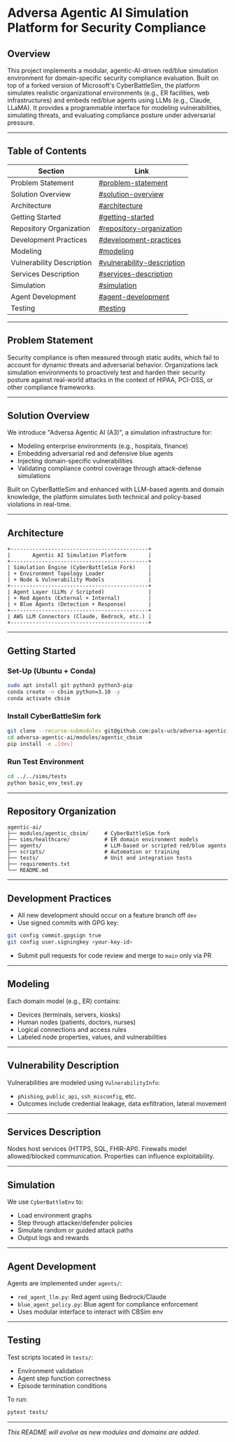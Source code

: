 # Adversa Agentic AI Simulation Platform for Security Compliance

## Overview

This project implements a modular, agentic-AI-driven red/blue simulation environment for domain-specific security compliance evaluation. Built on top of a forked version of Microsoft's CyberBattleSim, the platform simulates realistic organizational environments (e.g., ER facilities, web infrastructures) and embeds red/blue agents using LLMs (e.g., Claude, LLaMA). It provides a programmable interface for modeling vulnerabilities, simulating threats, and evaluating compliance posture under adversarial pressure.

---

## Table of Contents

| Section                   | Link                                                     |
| ------------------------- | -------------------------------------------------------- |
| Problem Statement         | [#problem-statement](#problem-statement)                 |
| Solution Overview         | [#solution-overview](#solution-overview)                 |
| Architecture              | [#architecture](#architecture)                           |
| Getting Started           | [#getting-started](#getting-started)                     |
| Repository Organization   | [#repository-organization](#repository-organization)     |
| Development Practices     | [#development-practices](#development-practices)         |
| Modeling                  | [#modeling](#modeling)                                   |
| Vulnerability Description | [#vulnerability-description](#vulnerability-description) |
| Services Description      | [#services-description](#services-description)           |
| Simulation                | [#simulation](#simulation)                               |
| Agent Development         | [#agent-development](#agent-development)                 |
| Testing                   | [#testing](#testing)                                     |

---

## Problem Statement

Security compliance is often measured through static audits, which fail to account for dynamic threats and adversarial behavior. Organizations lack simulation environments to proactively test and harden their security posture against real-world attacks in the context of HIPAA, PCI-DSS, or other compliance frameworks.

---

## Solution Overview

We introduce "Adversa Agentic AI (A3)", a simulation infrastructure for:

* Modeling enterprise environments (e.g., hospitals, finance)
* Embedding adversarial red and defensive blue agents
* Injecting domain-specific vulnerabilities
* Validating compliance control coverage through attack-defense simulations

Built on CyberBattleSim and enhanced with LLM-based agents and domain knowledge, the platform simulates both technical and policy-based violations in real-time.

---

## Architecture

```
+--------------------------------------------+
|       Agentic AI Simulation Platform       |
+--------------------------------------------+
| Simulation Engine (CyberBattleSim Fork)    |
| + Environment Topology Loader              |
| + Node & Vulnerability Models              |
+--------------------------------------------+
| Agent Layer (LLMs / Scripted)              |
| + Red Agents (External + Internal)         |
| + Blue Agents (Detection + Response)       |
+--------------------------------------------+
| AWS LLM Connectors (Claude, Bedrock, etc.) |
+--------------------------------------------+
```

---

## Getting Started

### Set-Up (Ubuntu + Conda)

```bash
sudo apt install git python3 python3-pip
conda create -n cbsim python=3.10 -y
conda activate cbsim
```

### Install CyberBattleSim fork

```bash
git clone --recurse-submodules git@github.com:pals-ucb/adversa-agentic-ai.git
cd adversa-agentic-ai/modules/agentic_cbsim
pip install -e .[dev]
```

### Run Test Environment

```bash
cd ../../sims/tests
python basic_env_test.py
```

---

## Repository Organization

```
agentic-ai/
├── modules/agentic_cbsim/     # CyberBattleSim fork
├── sims/healthcare/           # ER domain environment models
├── agents/                    # LLM-based or scripted red/blue agents
├── scripts/                   # Automation or training
├── tests/                     # Unit and integration tests
├── requirements.txt
└── README.md
```

---

## Development Practices

* All new development should occur on a feature branch off `dev`
* Use signed commits with GPG key:

```bash
git config commit.gpgsign true
git config user.signingkey <your-key-id>
```

* Submit pull requests for code review and merge to `main` only via PR

---

## Modeling

Each domain model (e.g., ER) contains:

* Devices (terminals, servers, kiosks)
* Human nodes (patients, doctors, nurses)
* Logical connections and access rules
* Labeled node properties, values, and vulnerabilities

---

## Vulnerability Description

Vulnerabilities are modeled using `VulnerabilityInfo`:

* `phishing`, `public_api`, `ssh_misconfig`, etc.
* Outcomes include credential leakage, data exfiltration, lateral movement

---

## Services Description

Nodes host services (HTTPS, SQL, FHIR-API). Firewalls model allowed/blocked communication. Properties can influence exploitability.

---

## Simulation

We use `CyberBattleEnv` to:

* Load environment graphs
* Step through attacker/defender policies
* Simulate random or guided attack paths
* Output logs and rewards

---

## Agent Development

Agents are implemented under `agents/`:

* `red_agent_llm.py`: Red agent using Bedrock/Claude
* `blue_agent_policy.py`: Blue agent for compliance enforcement
* Uses modular interface to interact with CBSim env

---

## Testing

Test scripts located in `tests/`:

* Environment validation
* Agent step function correctness
* Episode termination conditions

To run:

```bash
pytest tests/
```

---

*This README will evolve as new modules and domains are added.*

